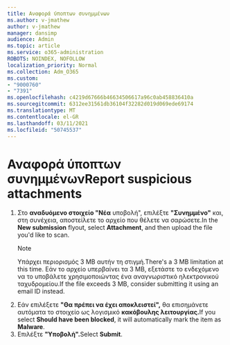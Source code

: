 ```yaml
---
title: Αναφορά ύποπτων συνημμένων
ms.author: v-jmathew
author: v-jmathew
manager: dansimp
audience: Admin
ms.topic: article
ms.service: o365-administration
ROBOTS: NOINDEX, NOFOLLOW
localization_priority: Normal
ms.collection: Adm_O365
ms.custom:
- "9000760"
- "7391"
ms.openlocfilehash: c4219d67666b46634506617a96c0ab458836410a
ms.sourcegitcommit: 6312ee31561db36104f32282d019d069ede69174
ms.translationtype: MT
ms.contentlocale: el-GR
ms.lasthandoff: 03/11/2021
ms.locfileid: "50745537"
---
```

# <a name="report-suspicious-attachments"></a><span data-ttu-id="ae4ee-102">Αναφορά ύποπτων συνημμένων</span><span class="sxs-lookup"><span data-stu-id="ae4ee-102">Report suspicious attachments</span></span>

1. <span data-ttu-id="ae4ee-103">Στο **αναδυόμενο στοιχείο "Νέα** υποβολή", επιλέξτε **"Συνημμένο"** και, στη συνέχεια, αποστείλετε το αρχείο που θέλετε να σαρώσετε.</span><span class="sxs-lookup"><span data-stu-id="ae4ee-103">In the **New submission** flyout, select **Attachment**, and then upload the file you'd like to scan.</span></span>
    > [!NOTE]
    > <span data-ttu-id="ae4ee-104">Υπάρχει περιορισμός 3 MB αυτήν τη στιγμή.</span><span class="sxs-lookup"><span data-stu-id="ae4ee-104">There's a 3 MB limitation at this time.</span></span> <span data-ttu-id="ae4ee-105">Εάν το αρχείο υπερβαίνει τα 3 MB, εξετάστε το ενδεχόμενο να το υποβάλετε χρησιμοποιώντας ένα αναγνωριστικό ηλεκτρονικού ταχυδρομείου.</span><span class="sxs-lookup"><span data-stu-id="ae4ee-105">If the file exceeds 3 MB, consider submitting it using an email ID instead.</span></span>
2. <span data-ttu-id="ae4ee-106">Εάν επιλέξετε **"Θα πρέπει να έχει αποκλειστεί",** θα επισημάνετε αυτόματα το στοιχείο ως λογισμικό **κακόβουλης λειτουργίας.**</span><span class="sxs-lookup"><span data-stu-id="ae4ee-106">If you select **Should have been blocked**, it will automatically mark the item as **Malware**.</span></span>
3. <span data-ttu-id="ae4ee-107">Επιλέξτε **"Υποβολή".**</span><span class="sxs-lookup"><span data-stu-id="ae4ee-107">Select **Submit**.</span></span>
